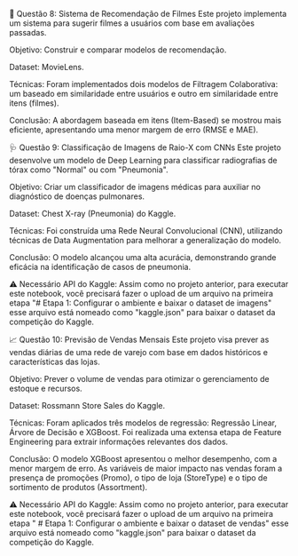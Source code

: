 📝 Questão 8: Sistema de Recomendação de Filmes
Este projeto implementa um sistema para sugerir filmes a usuários com base em avaliações passadas.

Objetivo: Construir e comparar modelos de recomendação.

Dataset: MovieLens.

Técnicas: Foram implementados dois modelos de Filtragem Colaborativa: um baseado em similaridade entre usuários e outro em similaridade entre itens (filmes).

Conclusão: A abordagem baseada em itens (Item-Based) se mostrou mais eficiente, apresentando uma menor margem de erro (RMSE e MAE).

🩺 Questão 9: Classificação de Imagens de Raio-X com CNNs
Este projeto desenvolve um modelo de Deep Learning para classificar radiografias de tórax como "Normal" ou com "Pneumonia".

Objetivo: Criar um classificador de imagens médicas para auxiliar no diagnóstico de doenças pulmonares.

Dataset: Chest X-ray (Pneumonia) do Kaggle.

Técnicas: Foi construída uma Rede Neural Convolucional (CNN), utilizando técnicas de Data Augmentation para melhorar a generalização do modelo.

Conclusão: O modelo alcançou uma alta acurácia, demonstrando grande eficácia na identificação de casos de pneumonia.

⚠️ Necessário API do Kaggle: Assim como no projeto anterior, para executar este notebook, você precisará fazer o upload de um arquivo na primeira etapa "# Etapa 1: Configurar o ambiente e baixar o dataset de imagens" esse arquivo está nomeado como "kaggle.json" para baixar o dataset da competição do Kaggle.

📈 Questão 10: Previsão de Vendas Mensais
Este projeto visa prever as vendas diárias de uma rede de varejo com base em dados históricos e características das lojas.

Objetivo: Prever o volume de vendas para otimizar o gerenciamento de estoque e recursos.

Dataset: Rossmann Store Sales do Kaggle.

Técnicas: Foram aplicados três modelos de regressão: Regressão Linear, Árvore de Decisão e XGBoost. Foi realizada uma extensa etapa de Feature Engineering para extrair informações relevantes dos dados.

Conclusão: O modelo XGBoost apresentou o melhor desempenho, com a menor margem de erro. As variáveis de maior impacto nas vendas foram a presença de promoções (Promo), o tipo de loja (StoreType) e o tipo de sortimento de produtos (Assortment).

⚠️ Necessário API do Kaggle: Assim como no projeto anterior, para executar este notebook, você precisará fazer o upload de um arquivo na primeira etapa " # Etapa 1: Configurar o ambiente e baixar o dataset de vendas" esse arquivo está nomeado como "kaggle.json" para baixar o dataset da competição do Kaggle.


